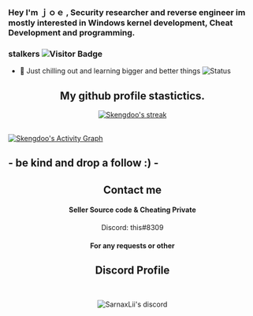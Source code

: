 ### Hey I'm ｊｏｅ , Security researcher and reverse engineer im mostly interested in Windows kernel development, Cheat Development and programming. 

### stalkers ![Visitor Badge](https://visitor-badge.laobi.icu/badge?page_id=DefaultO.DefaultO)
- 🔭 Just chilling out and learning bigger and better things
![Status](https://github-readme-stats.vercel.app/api?username=Skengdoo&show_icons=true&hide_border=true&count_private=true&theme=buefy)


<h2 align="center">My github profile stastictics.</h2>

<p align="center">
    <a href="https://github.com/Skengdoo">
        <img title="SarnaxLii stats" alt="Skengdoo's streak" src="https://github-readme-streak-stats.herokuapp.com/?user=SarnaxLii&theme=dark&hide_border=true&stroke=f53b3b"/>
    </a>
</p><br>
<a href="https://github.com/Skengdoo"><img alt="Skengdoo's Activity Graph" src="https://activity-graph.herokuapp.com/graph?username=SarnaxLii&bg_color=0D1117&color=eca15b&line=eca15b&point=FFFFFF&hide_border=true" /></a>

## - be kind and drop a follow :) -


<h2 align="center">Contact me</h2>
<h4 align="center">Seller Source code & Cheating Private</h4>
<p align="center">Discord: this#8309</p>
<h4 align="center">For any requests or other</h4>

<h2 align="center">Discord Profile</h2><br>
  <p align="center">
        <img title="Sarnax discord" alt="SarnaxLii's discord" src="https://discord.c99.nl/widget/theme-3/784968545926774787.png"/>
</p>
